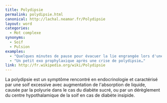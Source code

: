 ```yaml
---
title: Polydipsie
permalink: polydipsie.html
canonical: http://lachal.neamar.fr/Polydipsie
layout: word
categories:
  - Mot complexe
synonyms:
  - Soif
  - Pulsion
examples:
  - "Quelques minutes de pause pour évacuer la lie engrangée lors d'une crise de polydipsie."
  - "Un petit exo prophylaxique après une crise de polydipsie…"
link: http://fr.wikipedia.org/wiki/Polydipsie
---
```


La polydipsie est un symptôme rencontré en endocrinologie et caractérisé par une soif excessive avec augmentation de l'absorption de liquide, causée par la polyurie dans le cas du diabète sucré, ou par un dérèglement du centre hypothalamique de la soif en cas de diabète insipide.

